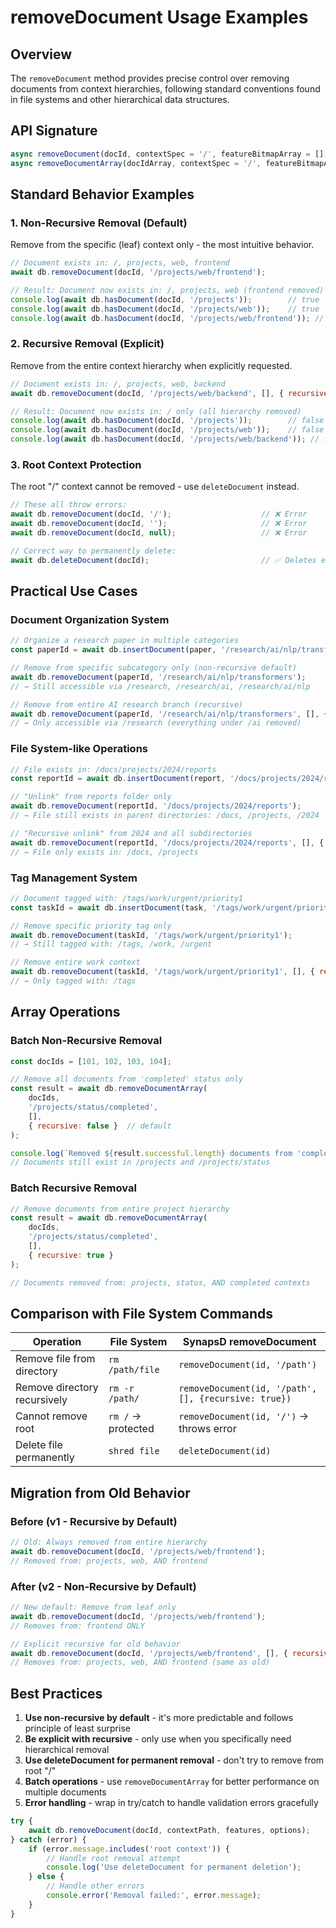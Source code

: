 # removeDocument Usage Examples

## Overview
The `removeDocument` method provides precise control over removing documents from context hierarchies, following standard conventions found in file systems and other hierarchical data structures.

## API Signature
```javascript
async removeDocument(docId, contextSpec = '/', featureBitmapArray = [], options = { recursive: false })
async removeDocumentArray(docIdArray, contextSpec = '/', featureBitmapArray = [], options = { recursive: false })
```

## Standard Behavior Examples

### 1. Non-Recursive Removal (Default)
Remove from the specific (leaf) context only - the most intuitive behavior.

```javascript
// Document exists in: /, projects, web, frontend
await db.removeDocument(docId, '/projects/web/frontend');

// Result: Document now exists in: /, projects, web (frontend removed)
console.log(await db.hasDocument(docId, '/projects'));        // true
console.log(await db.hasDocument(docId, '/projects/web'));    // true  
console.log(await db.hasDocument(docId, '/projects/web/frontend')); // false
```

### 2. Recursive Removal (Explicit)
Remove from the entire context hierarchy when explicitly requested.

```javascript
// Document exists in: /, projects, web, backend
await db.removeDocument(docId, '/projects/web/backend', [], { recursive: true });

// Result: Document now exists in: / only (all hierarchy removed)
console.log(await db.hasDocument(docId, '/projects'));        // false
console.log(await db.hasDocument(docId, '/projects/web'));    // false
console.log(await db.hasDocument(docId, '/projects/web/backend')); // false
```

### 3. Root Context Protection
The root "/" context cannot be removed - use `deleteDocument` instead.

```javascript
// These all throw errors:
await db.removeDocument(docId, '/');                    // ❌ Error
await db.removeDocument(docId, '');                     // ❌ Error 
await db.removeDocument(docId, null);                   // ❌ Error

// Correct way to permanently delete:
await db.deleteDocument(docId);                         // ✅ Deletes entirely
```

## Practical Use Cases

### Document Organization System
```javascript
// Organize a research paper in multiple categories
const paperId = await db.insertDocument(paper, '/research/ai/nlp/transformers');

// Remove from specific subcategory only (non-recursive default)
await db.removeDocument(paperId, '/research/ai/nlp/transformers');
// → Still accessible via /research, /research/ai, /research/ai/nlp

// Remove from entire AI research branch (recursive)
await db.removeDocument(paperId, '/research/ai/nlp/transformers', [], { recursive: true });
// → Only accessible via /research (everything under /ai removed)
```

### File System-like Operations
```javascript
// File exists in: /docs/projects/2024/reports
const reportId = await db.insertDocument(report, '/docs/projects/2024/reports');

// "Unlink" from reports folder only
await db.removeDocument(reportId, '/docs/projects/2024/reports');
// → File still exists in parent directories: /docs, /projects, /2024

// "Recursive unlink" from 2024 and all subdirectories  
await db.removeDocument(reportId, '/docs/projects/2024/reports', [], { recursive: true });
// → File only exists in: /docs, /projects
```

### Tag Management System
```javascript
// Document tagged with: /tags/work/urgent/priority1
const taskId = await db.insertDocument(task, '/tags/work/urgent/priority1');

// Remove specific priority tag only
await db.removeDocument(taskId, '/tags/work/urgent/priority1');
// → Still tagged with: /tags, /work, /urgent

// Remove entire work context
await db.removeDocument(taskId, '/tags/work/urgent/priority1', [], { recursive: true });
// → Only tagged with: /tags
```

## Array Operations

### Batch Non-Recursive Removal
```javascript
const docIds = [101, 102, 103, 104];

// Remove all documents from 'completed' status only
const result = await db.removeDocumentArray(
    docIds, 
    '/projects/status/completed',
    [],
    { recursive: false }  // default
);

console.log(`Removed ${result.successful.length} documents from 'completed' status`);
// Documents still exist in /projects and /projects/status
```

### Batch Recursive Removal
```javascript
// Remove documents from entire project hierarchy
const result = await db.removeDocumentArray(
    docIds,
    '/projects/status/completed', 
    [],
    { recursive: true }
);

// Documents removed from: projects, status, AND completed contexts
```

## Comparison with File System Commands

| Operation | File System | SynapsD removeDocument |
|-----------|-------------|----------------------|
| Remove file from directory | `rm /path/file` | `removeDocument(id, '/path')` |
| Remove directory recursively | `rm -r /path/` | `removeDocument(id, '/path', [], {recursive: true})` |
| Cannot remove root | `rm /` → protected | `removeDocument(id, '/')` → throws error |
| Delete file permanently | `shred file` | `deleteDocument(id)` |

## Migration from Old Behavior

### Before (v1 - Recursive by Default)
```javascript
// Old: Always removed from entire hierarchy
await db.removeDocument(docId, '/projects/web/frontend');
// Removed from: projects, web, AND frontend
```

### After (v2 - Non-Recursive by Default)
```javascript
// New default: Remove from leaf only
await db.removeDocument(docId, '/projects/web/frontend');
// Removes from: frontend ONLY

// Explicit recursive for old behavior
await db.removeDocument(docId, '/projects/web/frontend', [], { recursive: true });
// Removes from: projects, web, AND frontend (same as old)
```

## Best Practices

1. **Use non-recursive by default** - it's more predictable and follows principle of least surprise
2. **Be explicit with recursive** - only use when you specifically need hierarchical removal
3. **Use deleteDocument for permanent removal** - don't try to remove from root "/"
4. **Batch operations** - use `removeDocumentArray` for better performance on multiple documents
5. **Error handling** - wrap in try/catch to handle validation errors gracefully

```javascript
try {
    await db.removeDocument(docId, contextPath, features, options);
} catch (error) {
    if (error.message.includes('root context')) {
        // Handle root removal attempt
        console.log('Use deleteDocument for permanent deletion');
    } else {
        // Handle other errors
        console.error('Removal failed:', error.message);
    }
}
``` 
